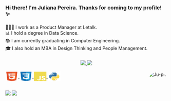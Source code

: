 ### Hi there! I'm Juliana Pereira. Thanks for coming to my profile! ✨
###
👩🏻‍💻 I work as a Product Manager at Letalk.<br>
📊 I hold a degree in Data Science.<br>
📚 I am currently graduating in Computer Engineering.<br>
🎓 I also hold an MBA in Design Thinking and People Management.
###
<div align="center">
  <a href="https://github.com/pereirajuliana">
  <img height="160em" src="https://github-readme-stats.vercel.app/api?username=pereirajuliana&show_icons=true&theme=dracula&include_all_commits=true&count_private=true"/>
  <img height="160em" src="https://github-readme-stats.vercel.app/api/top-langs/?username=pereirajuliana&layout=compact&langs_count=7&theme=dracula"/>
</div>

<div style="display: inline_block"><br>
  <img align="center" alt="Ju-HTML" height="30" width="40" src="https://raw.githubusercontent.com/devicons/devicon/master/icons/html5/html5-original.svg">
  <img align="center" alt="Ju-CSS" height="30" width="40" src="https://raw.githubusercontent.com/devicons/devicon/master/icons/css3/css3-original.svg">
  <img align="center" alt="Ju-Js" height="30" width="40" src="https://raw.githubusercontent.com/devicons/devicon/master/icons/javascript/javascript-plain.svg">
  <img align="center" alt="Ju-Python" height="30" width="40" src="https://raw.githubusercontent.com/devicons/devicon/master/icons/python/python-original.svg">
  <img align="right" alt="Ju-pic" height="150" style="border-radius:50px;" src="https://media.discordapp.net/attachments/958736322263138304/958736400935698512/download20220303113531.png">
</div>
  
  ##
    
<div> 
  <a href = "mailto:julianapereirajp1996@gmail.com"><img src="https://img.shields.io/badge/-Gmail-%23333?style=for-the-badge&logo=gmail&logoColor=white" target="_blank"></a>
  <a href="https://www.linkedin.com/in/julianapereiraproductmanager/" target="_blank"><img src="https://img.shields.io/badge/-LinkedIn-%230077B5?style=for-the-badge&logo=linkedin&logoColor=white" target="_blank"></a> 
</div>

